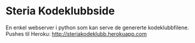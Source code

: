 Steria Kodeklubbside
========

En enkel webserver i python som kan serve de genererte kodeklubbfilene.
Pushes til Heroku: http://steriakodeklubb.herokuapp.com
